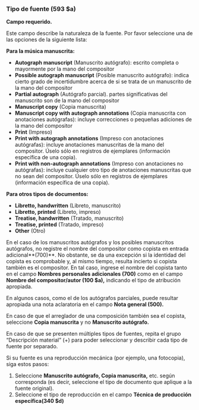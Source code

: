 ### Tipo de fuente (593 $a)

**Campo requerido.**

Este campo describe la naturaleza de la fuente. Por favor seleccione una de las opciones de la siguiente lista:

**Para la música manuscrita:**

- **Autograph manuscript** (Manuscrito autógrafo): escrito completa o mayormente por la mano del compositor
- **Possible autograph manuscript** (Posible manuscrito autógrafo): indica cierto grado de incertidumbre acerca de si se trata de un manuscrito de la mano del compositor
- **Partial autograph** (Autógrafo parcial). partes significativas del manuscrito son de la mano del compositor
- **Manuscript copy** (Copia manuscrita)
- **Manuscript copy with autograph annotations** (Copia manuscrita con anotaciones autógrafas): incluye correcciones o pequeñas adiciones de la mano del compositor
- **Print** (Impreso)
- **Print with autograph annotations** (Impreso con anotaciones autógrafas): incluye anotaciones manuscritas de la mano del compositor. Úselo sólo en registros de ejemplares (información específica de una copia).
- **Print with non-autograph annotations** (Impreso con anotaciones no autógrafas): incluye cualquier otro tipo de anotaciones manuscritas que no sean del compositor. Úselo sólo en registros de ejemplares (información específica de una copia).

**Para otros tipos de documentos:**

- **Libretto, handwritten** (Libreto, manuscrito)
- **Libretto, printed** (Libreto, impreso)
- **Treatise, handwritten** (Tratado, manuscrito)
- **Treatise, printed** (Tratado, impreso)
- **Other** (Otro)

En el caso de los manuscritos autógrafos y los posibles manuscritos autógrafos, no registre el nombre del compositor como copista en entrada adicional**(700)**. No obstante, se da una excepción si la identidad del copista es comprobable y, al mismo tiempo, resulta incierto si copista también es el compositor. En tal caso, ingrese el nombre del copista tanto en el campo **Nombres personales adicionales (700)** como en el campo **Nombre del compositor/autor (100 $a),** indicando el tipo de atribución apropiada.

En algunos casos, como el de los autógrafos parciales, puede resultar apropiada una nota aclaratoria en el campo **Nota general (500).**

En caso de que el arreglador de una composición también sea el copista, seleccione **Copia manuscrita** y no **Manuscrito autógrafo.**

En caso de que se presenten múltiples tipos de fuentes, repita el grupo “Descripción material” (+) para poder seleccionar y describir cada tipo de fuente por separado.

Si su fuente es una reproducción mecánica (por ejemplo, una fotocopia), siga estos pasos:

1. Seleccione **Manuscrito autógrafo, Copia manuscrita,** etc. según corresponda (es decir, seleccione el tipo de documento que aplique a la fuente original).
2. Seleccione el tipo de reproducción en el campo **Técnica de producción específica(340 $d)**
